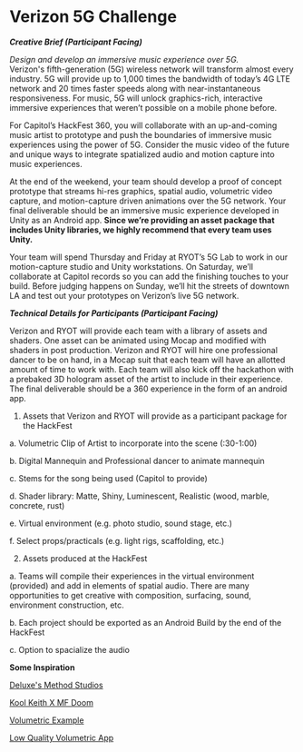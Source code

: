 # Verizon 5G Challenge

_**Creative Brief \(Participant Facing\)**_  

_Design and develop an immersive music experience over 5G._  
Verizon's fifth-generation \(5G\) wireless network will transform almost every industry. 5G will provide up to 1,000 times the bandwidth of today’s 4G LTE network and 20 times faster speeds along with near-instantaneous responsiveness. For music, 5G will unlock graphics-rich, interactive immersive experiences that weren’t possible on a mobile phone before.   
  
For Capitol’s HackFest 360, you will collaborate with an up-and-coming music artist to prototype and push the boundaries of immersive music experiences using the power of 5G. Consider the music video of the future and unique ways to integrate spatialized audio and motion capture into music experiences.   
  
At the end of the weekend, your team should develop a proof of concept prototype that streams hi-res graphics, spatial audio, volumetric video capture, and motion-capture driven animations over the 5G network. Your final deliverable should be an immersive music experience developed in Unity as an Android app. ​**Since we’re providing an asset package that includes Unity libraries, we highly recommend that every team uses Unity.** 

Your team will spend Thursday and Friday at RYOT’s 5G Lab to work in our motion-capture studio and Unity workstations. On Saturday, we’ll collaborate at Capitol records so you can add the finishing touches to your build. Before judging happens on Sunday, we’ll hit the streets of downtown LA and test out your prototypes on Verizon’s live 5G network.  
  


_**Technical Details for Participants \(Participant Facing\)**_   
  
Verizon and RYOT will provide each team with a library of assets and shaders. One asset can be animated using Mocap and modified with shaders in post production. Verizon and RYOT will hire one professional dancer to be on hand, in a Mocap suit that each team will have an allotted amount of time to work with. Each team will also kick off the hackathon with a prebaked 3D hologram asset of the artist to include in their experience. The final deliverable should be a 360 experience in the form of an android app.   
  
1. Assets that Verizon and RYOT will provide as a participant package for the HackFest 

a. Volumetric Clip of Artist to incorporate into the scene \(:30-1:00\) 

b. Digital Mannequin and Professional dancer to animate mannequin 

c. Stems for the song being used \(Capitol to provide\) 

d. Shader library: Matte, Shiny, Luminescent, Realistic \(wood, marble, concrete, rust\) 

e. Virtual environment \(e.g. photo studio, sound stage, etc.\) 

f. Select props/practicals \(e.g. light rigs, scaffolding, etc.\)  
  


2. Assets produced at the HackFest 

a. Teams will compile their experiences in the virtual environment \(provided\) and add in elements of spatial audio. There are many opportunities to get creative with composition, surfacing, sound, environment construction, etc. 

b. Each project should be exported as an Android Build by the end of the HackFest

c. Option to spacialize the audio



**Some Inspiration**

[Deluxe's Method Studios](https://vimeo.com/169599296)

[Kool Keith X MF Doom](https://vimeo.com/187604216)

[Volumetric Example](https://www.youtube.com/watch?v=lWLZ4RfUpTQ)

[Low Quality Volumetric App](https://itunes.apple.com/us/app/fuse-it-ar-video-story-maker/id1294295138?mt=8)

